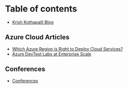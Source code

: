 # Table of contents

* [Krish Kothapalli Blog](README.md)

## Azure Cloud Articles

* [Which Azure Region is Right to Deploy Cloud Services?](azure-cloud-articles/which-azure-region-is-right-to-deploy-cloud-services.md)
* [Azure DevTest Labs at Enterprise Scale](azure-cloud-articles/azure-devtest-labs-at-enterprise-scale.md)

## Conferences

* [Conferences](conferences/conferences.md)

